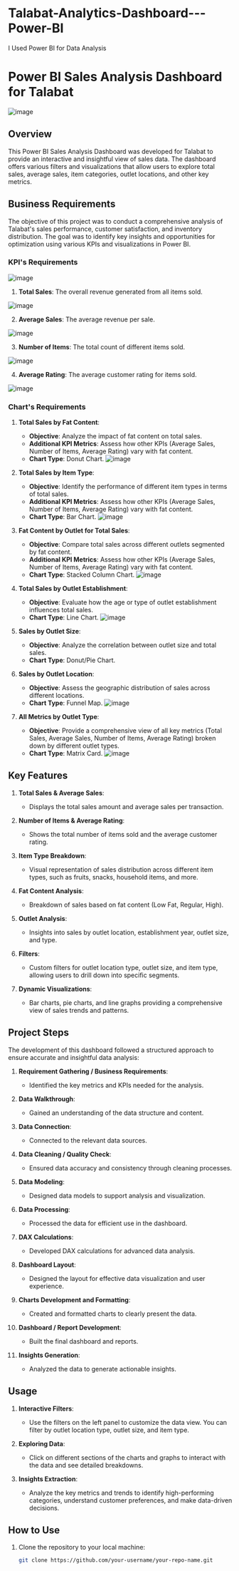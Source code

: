 # Talabat-Analytics-Dashboard---Power-BI
I Used Power BI for Data Analysis
# Power BI Sales Analysis Dashboard for Talabat

![image](https://github.com/user-attachments/assets/19fa7bfe-d13b-4f15-a750-6c7bc8dc38c9)

## Overview

This Power BI Sales Analysis Dashboard was developed for Talabat to provide an interactive and insightful view of sales data. The dashboard offers various filters and visualizations that allow users to explore total sales, average sales, item categories, outlet locations, and other key metrics.

## Business Requirements

The objective of this project was to conduct a comprehensive analysis of Talabat's sales performance, customer satisfaction, and inventory distribution. The goal was to identify key insights and opportunities for optimization using various KPIs and visualizations in Power BI.

### KPI's Requirements 

![image](https://github.com/user-attachments/assets/068263d2-cb13-47d0-b3d0-36207f55dd3b)

1. **Total Sales**: The overall revenue generated from all items sold.

![image](https://github.com/user-attachments/assets/03adfa3f-1a4e-40aa-b69c-87d79fba62ab)

2. **Average Sales**: The average revenue per sale.

![image](https://github.com/user-attachments/assets/9ca58ccc-7db9-451c-b0f8-ca0090d1091f)

3. **Number of Items**: The total count of different items sold.

![image](https://github.com/user-attachments/assets/c14b745d-dafc-4f4d-9d54-c8e58a9e1b55)

4. **Average Rating**: The average customer rating for items sold.

![image](https://github.com/user-attachments/assets/2b17e064-ed3f-4e08-907b-afde04871c0c)


### Chart's Requirements

1. **Total Sales by Fat Content**:
   - **Objective**: Analyze the impact of fat content on total sales.
   - **Additional KPI Metrics**: Assess how other KPIs (Average Sales, Number of Items, Average Rating) vary with fat content.
   - **Chart Type**: Donut Chart.
     ![image](https://github.com/user-attachments/assets/61635fef-7a04-464c-94d0-3828b7c08a9a)


2. **Total Sales by Item Type**:
   - **Objective**: Identify the performance of different item types in terms of total sales.
   - **Additional KPI Metrics**: Assess how other KPIs (Average Sales, Number of Items, Average Rating) vary with fat content.
   - **Chart Type**: Bar Chart.
  ![image](https://github.com/user-attachments/assets/688484d6-da24-4343-bd4b-85ac73a88a88)


3. **Fat Content by Outlet for Total Sales**:
   - **Objective**: Compare total sales across different outlets segmented by fat content.
   - **Additional KPI Metrics**: Assess how other KPIs (Average Sales, Number of Items, Average Rating) vary with fat content.
   - **Chart Type**: Stacked Column Chart.
  ![image](https://github.com/user-attachments/assets/904f7ed1-ca68-4211-b80a-8c2957fe37e5)


4. **Total Sales by Outlet Establishment**:
   - **Objective**: Evaluate how the age or type of outlet establishment influences total sales.
   - **Chart Type**: Line Chart.
    ![image](https://github.com/user-attachments/assets/93bba556-1d29-45b1-a5d1-d32e1554fb03)


5. **Sales by Outlet Size**:
   - **Objective**: Analyze the correlation between outlet size and total sales.
   - **Chart Type**: Donut/Pie Chart.

6. **Sales by Outlet Location**:
   - **Objective**: Assess the geographic distribution of sales across different locations.
   - **Chart Type**: Funnel Map.
  ![image](https://github.com/user-attachments/assets/94b2fe1d-e20a-4159-8b8a-3e0b273b98e2)


7. **All Metrics by Outlet Type**:
   - **Objective**: Provide a comprehensive view of all key metrics (Total Sales, Average Sales, Number of Items, Average Rating) broken down by different outlet types.
   - **Chart Type**: Matrix Card.
   ![image](https://github.com/user-attachments/assets/7ee1db83-f285-4a07-b9b9-7f1622149c55)


## Key Features

1. **Total Sales & Average Sales**: 
   - Displays the total sales amount and average sales per transaction.

2. **Number of Items & Average Rating**:
   - Shows the total number of items sold and the average customer rating.

3. **Item Type Breakdown**:
   - Visual representation of sales distribution across different item types, such as fruits, snacks, household items, and more.

4. **Fat Content Analysis**:
   - Breakdown of sales based on fat content (Low Fat, Regular, High).

5. **Outlet Analysis**:
   - Insights into sales by outlet location, establishment year, outlet size, and type.

6. **Filters**:
   - Custom filters for outlet location type, outlet size, and item type, allowing users to drill down into specific segments.

7. **Dynamic Visualizations**:
   - Bar charts, pie charts, and line graphs providing a comprehensive view of sales trends and patterns.

## Project Steps

The development of this dashboard followed a structured approach to ensure accurate and insightful data analysis:

1. **Requirement Gathering / Business Requirements**:
   - Identified the key metrics and KPIs needed for the analysis.

2. **Data Walkthrough**:
   - Gained an understanding of the data structure and content.

3. **Data Connection**:
   - Connected to the relevant data sources.

4. **Data Cleaning / Quality Check**:
   - Ensured data accuracy and consistency through cleaning processes.

5. **Data Modeling**:
   - Designed data models to support analysis and visualization.

6. **Data Processing**:
   - Processed the data for efficient use in the dashboard.

7. **DAX Calculations**:
   - Developed DAX calculations for advanced data analysis.

8. **Dashboard Layout**:
   - Designed the layout for effective data visualization and user experience.

9. **Charts Development and Formatting**:
   - Created and formatted charts to clearly present the data.

10. **Dashboard / Report Development**:
    - Built the final dashboard and reports.

11. **Insights Generation**:
    - Analyzed the data to generate actionable insights.

## Usage

1. **Interactive Filters**:
   - Use the filters on the left panel to customize the data view. You can filter by outlet location type, outlet size, and item type.

2. **Exploring Data**:
   - Click on different sections of the charts and graphs to interact with the data and see detailed breakdowns.

3. **Insights Extraction**:
   - Analyze the key metrics and trends to identify high-performing categories, understand customer preferences, and make data-driven decisions.

## How to Use

1. Clone the repository to your local machine:
   ```bash
   git clone https://github.com/your-username/your-repo-name.git

